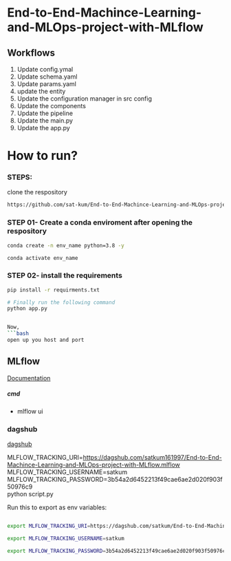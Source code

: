 # End-to-End-Machince-Learning-and-MLOps-project-with-MLflow


## Workflows

1. Update config.ymal
2. Update schema.yaml
3. Update params.yaml
4. update the entity
5. Update the configuration manager in src config
6. Update the components
7. Update the pipeline
8. Update the main.py
9. Update the app.py
 

# How to run?

### STEPS:

clone the respository

```bash
https://github.com/sat-kum/End-to-End-Machince-Learning-and-MLOps-project-with-MLflow
```

### STEP 01- Create a conda enviroment after opening the respository

```bash
conda create -n env_name python=3.8 -y
```

```bash
conda activate env_name
```


### STEP 02- install the requirements
```bash
pip install -r requirments.txt
```


```bash
# Finally run the following command
python app.py


Now,
```bash
open up you host and port
```

## MLflow

[Documentation](https://mlflow.org/docs/latest/index.html)


##### cmd
- mlflow ui

### dagshub
[dagshub](https://dagshub.com/)

MLFLOW_TRACKING_URI=https://dagshub.com/satkum161997/End-to-End-Machince-Learning-and-MLOps-project-with-MLflow.mlflow \
MLFLOW_TRACKING_USERNAME=satkum \
MLFLOW_TRACKING_PASSWORD=3b54a2d6452213f49cae6ae2d020f903f50976c9 \
python script.py

Run this to export as env variables:

```bash

export MLFLOW_TRACKING_URI=https://dagshub.com/satkum/End-to-End-Machince-Learning-and-MLOps-project-with-MLflow.mlflow

export MLFLOW_TRACKING_USERNAME=satkum 

export MLFLOW_TRACKING_PASSWORD=3b54a2d6452213f49cae6ae2d020f903f50976c9




